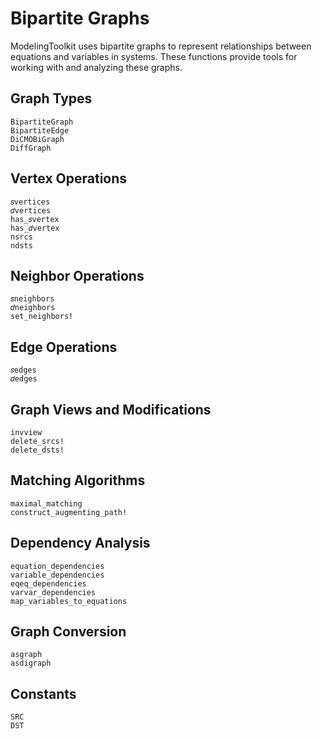 # Bipartite Graphs

ModelingToolkit uses bipartite graphs to represent relationships between equations and variables in systems. These functions provide tools for working with and analyzing these graphs.

## Graph Types

```@docs
BipartiteGraph
BipartiteEdge
DiCMOBiGraph
DiffGraph
```

## Vertex Operations

```@docs
𝑠vertices
𝑑vertices
has_𝑠vertex
has_𝑑vertex
nsrcs
ndsts
```

## Neighbor Operations

```@docs
𝑠neighbors
𝑑neighbors
set_neighbors!
```

## Edge Operations

```@docs
𝑠edges
𝑑edges
```

## Graph Views and Modifications

```@docs
invview
delete_srcs!
delete_dsts!
```

## Matching Algorithms

```@docs
maximal_matching
construct_augmenting_path!
```

## Dependency Analysis

```@docs
equation_dependencies
variable_dependencies
eqeq_dependencies
varvar_dependencies
map_variables_to_equations
```

## Graph Conversion

```@docs
asgraph
asdigraph
```

## Constants

```@docs
SRC
DST
```